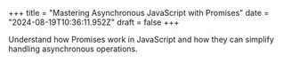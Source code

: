 +++
title = "Mastering Asynchronous JavaScript with Promises"
date = "2024-08-19T10:36:11.952Z"
draft = false
+++

  Understand how Promises work in JavaScript and how they can simplify handling asynchronous operations.
        